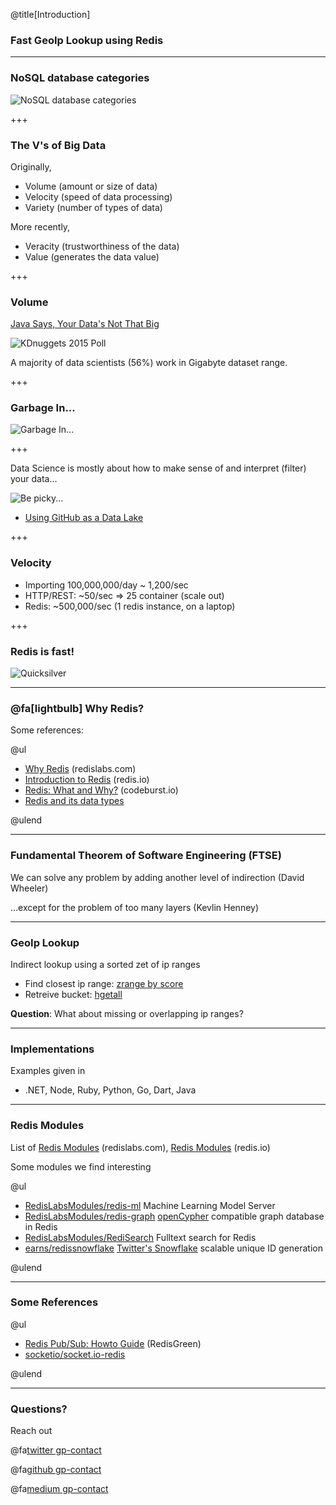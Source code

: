 @title[Introduction]

### Fast GeoIp Lookup using Redis

---

### NoSQL database categories

![NoSQL database categories](http://blog.appdynamics.com/wp-content/uploads/2015/09/screen_shot_2015-09-14_at_1.30.08_pm.png)

+++

### The V's of Big Data

Originally,

- Volume (amount or size of data)
- Velocity (speed of data processing)
- Variety (number of types of data)

More recently,

- Veracity (trustworthiness of the data)
- Value (generates the data value)

+++

### Volume

[Java Says, Your Data's Not That Big](https://dzone.com/articles/how-big-is-your-data-really)

![KDnuggets 2015 Poll](https://jtablesaw.files.wordpress.com/2016/01/poll-largest-dataset-analyzed-2013-2015.jpg)

A majority of data scientists (56%) work in Gigabyte dataset range.

+++

### Garbage In...

![Garbage In...](https://media.gettyimages.com/videos/landfill-with-garbage-trucks-unloading-junk-video-id639450178?s=640x640)

+++

Data Science is mostly about how to make sense of and interpret (filter) your data...

![Be picky...](https://s-i.huffpost.com/gadgets/slideshows/407182/slide_407182_5096748_free.jpg)

- [Using GitHub as a Data Lake](https://dzone.com/articles/using-github-as-a-data-lake)

+++

### Velocity

- Importing 100,000,000/day ~ 1,200/sec
- HTTP/REST: ~50/sec => 25 container (scale out)
- Redis: ~500,000/sec (1 redis instance, on a laptop)

+++

### Redis is fast!

![Quicksilver](https://media.giphy.com/media/3oriNYQX2lC6dfW2Ji/giphy.gif)

---

### @fa[lightbulb] Why Redis?

Some references:

@ul

- [Why Redis](https://redislabs.com/why-redis/) (redislabs.com)
- [Introduction to Redis](https://redis.io/topics/introduction) (redis.io)
- [Redis: What and Why?](https://codeburst.io/redis-what-and-why-d52b6829813) (codeburst.io)
- [Redis and its data types](https://www.slideshare.net/aniruddha.chakrabarti/redis-and-its-data-types)

@ulend

---

### Fundamental Theorem of Software Engineering (FTSE)

We can solve any problem by adding another level of indirection (David Wheeler)

...except for the problem of too many layers (Kevlin Henney)

---

### GeoIp Lookup

Indirect lookup using a sorted zet of ip ranges

- Find closest ip range: [zrange by score](https://redis.io/commands/zrangebyscore)
- Retreive bucket: [hgetall](https://redis.io/commands/hgetall)

**Question**: What about missing or overlapping ip ranges?

---

### Implementations

Examples given in

- .NET, Node, Ruby, Python, Go, Dart, Java

---

### Redis Modules

List of [Redis Modules](https://redislabs.com/community/redis-modules-hub/) (redislabs.com), [Redis Modules](https://redis.io/modules) (redis.io)

Some modules we find interesting

@ul

- [RedisLabsModules/redis-ml](https://github.com/RedisLabsModules/redis-ml) Machine Learning Model Server
- [RedisLabsModules/redis-graph](https://github.com/RedisLabsModules/redis-graph) [openCypher](http://www.opencypher.org/) compatible graph database in Redis
- [RedisLabsModules/RediSearch](https://github.com/RedisLabsModules/RediSearch) Fulltext search for Redis
- [earns/redissnowflake](https://github.com/erans/redissnowflake) [Twitter's Snowflake](https://github.com/twitter/snowflake/tree/snowflake-2010) scalable unique ID generation

@ulend

---

### Some References

@ul

- [Redis Pub/Sub: Howto Guide](https://redisgreen.net/blog/pubsub-howto/) (RedisGreen)
- [socketio/socket.io-redis](https://github.com/socketio/socket.io-redis)

@ulend

---

### Questions?

Reach out <br/>

@fa[twitter gp-contact](@mkoertg)

@fa[github gp-contact](mkoertgen)

@fa[medium gp-contact](@marcel.koertgen)
